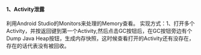 #### 1、Activity泄露
利用Android Studio的Monitors来处理的Memory查看。
实现方式：1、打开多个Activity，并按返回键到第一个Activity,然后点击GC按钮后，在GC按钮旁边有个Dump Java Heap按钮，生成内存快照，这时候查看打开的Activity还有没存在，存在的话代表没有被回收。